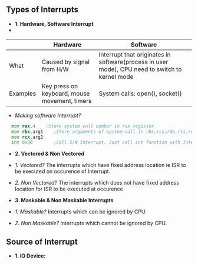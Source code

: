 ## Types of Interrupts
- **1. Hardware, Software Interrupt**
- 
||Hardware|Software|
|---|---|---|
|What|Caused by signal from H/W|Interrupt that originates in software(process in user mode), CPU need to switch to kernel mode|
|Examples|Key press on keyboard, mouse movement, timers|System calls: open(), socket()|

- *Making software Interrupt?*
```asm
  mov rax,4    ;Store system-call number in rax register
  mov rbx,arg1    ;Store arguments of system-call in rbx,rcx,rdx,rsi,rdp registers
  mov rcx,arg2
  int 0x80        ;Call S/W Interrupt. Just call int function with Interrupt number.    //As int is called Control Reaches IVT, Interrupt Vector table
```        

- **2. Vectored & Non Vectored**
- *1. Vectored?* The interrupts which have fixed address location ie ISR to be executed on occurence of Interrupt.
- *2. Non Vectored?* The interrupts which does not have fixed address location for ISR to be executed at occurence

- **3. Maskable & Non Maskable Interrupts**
- *1. Maskable?* Interrupts which can be ignored by CPU.
- *2. Non Maskable?* Interrupts which cannot be ignored by CPU.

## Source of Interrupt
- **1. IO Device:**

